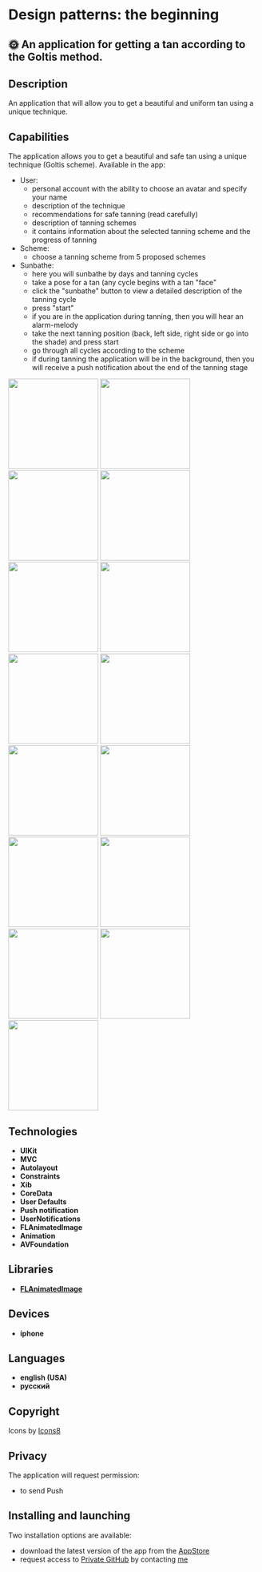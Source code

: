 # Design patterns: the beginning

## 🌞 An application for getting a tan according to the Goltis method.

## Description
 <p> An application that will allow you to get a beautiful and uniform tan using a unique technique.</p>

## Capabilities
The application allows you to get a beautiful and safe tan using a unique technique (Goltis scheme). Available in the app:
- User:
    - personal account with the ability to choose an avatar and specify your name
    - description of the technique
    - recommendations for safe tanning (read carefully)
    - description of tanning schemes
    - it contains information about the selected tanning scheme and the progress of tanning
- Scheme:
    - choose a tanning scheme from 5 proposed schemes
- Sunbathe:
    - here you will sunbathe by days and tanning cycles
    - take a pose for a tan (any cycle begins with a tan "face"
    - click the "sunbathe" button to view a detailed description of the tanning cycle
    - press "start"
    - if you are in the application during tanning, then you will hear an alarm-melody
    - take the next tanning position (back, left side, right side or go into the shade) and press start
    - go through all cycles according to the scheme
    - if during tanning the application will be in the background, then you will receive a push notification about the end of the tanning stage

<p>
   <img style="width: 180px;" src="https://github.com/NovikovaOlga/novikovaolga/blob/main/App_appstore/SunTimer/images_suntimer/screen1.png">
   <img style="width: 180px;" src="https://github.com/NovikovaOlga/novikovaolga/blob/main/App_appstore/SunTimer/images_suntimer/screen2.png">
   <img style="width: 180px;" src="https://github.com/NovikovaOlga/novikovaolga/blob/main/App_appstore/SunTimer/images_suntimer/screen3.png">
   <img style="width: 180px;" src="https://github.com/NovikovaOlga/novikovaolga/blob/main/App_appstore/SunTimer/images_suntimer/screen4.png">
   <img style="width: 180px;" src="https://github.com/NovikovaOlga/novikovaolga/blob/main/App_appstore/SunTimer/images_suntimer/screen5.png">
   <img style="width: 180px;" src="https://github.com/NovikovaOlga/novikovaolga/blob/main/App_appstore/SunTimer/images_suntimer/screen6.png">
   <img style="width: 180px;" src="https://github.com/NovikovaOlga/novikovaolga/blob/main/App_appstore/SunTimer/images_suntimer/screen7.png">
   <img style="width: 180px;" src="https://github.com/NovikovaOlga/novikovaolga/blob/main/App_appstore/SunTimer/images_suntimer/screen8.png">
   <img style="width: 180px;" src="https://github.com/NovikovaOlga/novikovaolga/blob/main/App_appstore/SunTimer/video_tantimer/video1.gif">
   <img style="width: 180px;" src="https://github.com/NovikovaOlga/novikovaolga/blob/main/App_appstore/SunTimer/video_tantimer/video2.gif">
   <img style="width: 180px;" src="https://github.com/NovikovaOlga/novikovaolga/blob/main/App_appstore/SunTimer/video_tantimer/video3.gif">
   <img style="width: 180px;" src="https://github.com/NovikovaOlga/novikovaolga/blob/main/App_appstore/SunTimer/video_tantimer/video4.gif">
   <img style="width: 180px;" src="https://github.com/NovikovaOlga/novikovaolga/blob/main/App_appstore/SunTimer/video_tantimer/video5.gif">
   <img style="width: 180px;" src="https://github.com/NovikovaOlga/novikovaolga/blob/main/App_appstore/SunTimer/video_tantimer/video6.gif">
   <img style="width: 180px;" src="https://github.com/NovikovaOlga/novikovaolga/blob/main/App_appstore/SunTimer/video_tantimer/video7.gif">
 <p>

## Technologies
 - **UIKit**
 - **MVC** 
 - **Autolayout**
 - **Constraints**
 - **Xib**  
 - **CoreData**
 - **User Defaults**
 - **Push notification**
 - **UserNotifications**  
 - **FLAnimatedImage**
 - **Animation**
 - **AVFoundation**
  
  

## Libraries
 - **[FLAnimatedImage](https://github.com/Flipboard/FLAnimatedImage)**
    
## Devices
 - **iphone**

## Languages 
 - **english (USA)**
 - **русский** 

## Сopyright
 <td>Icons by <a href="https://icons8.ru">Icons8</a></td>
    
## Privacy
The application will request permission:
- to send Push
    
## Installing and launching
Two installation options are available:
 - download the latest version of the app from the <a href="https://apps.apple.com/us/app/sun-timer/id1636716597">AppStore</a>
 - request access to <a href="https://github.com/NovikovaOlga/SunTimer_AppStore">Private GitHub</a> by contacting <a href="https://github.com/NovikovaOlga">me</a>
  
  
